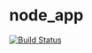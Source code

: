 # node_app
[![Build Status](http://10.200.100.114:8080/buildStatus/icon?job=node_app)](http://10.200.100.114:8080/job/node_app/)